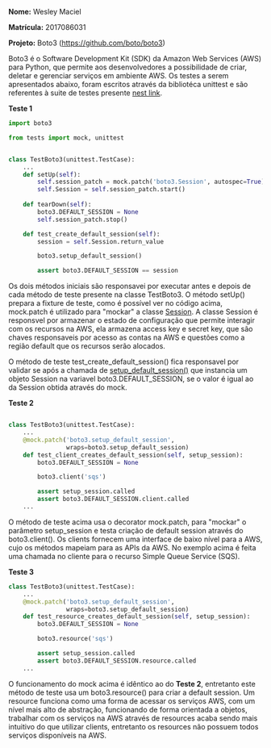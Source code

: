 **Nome:** Wesley Maciel

**Matrícula:** 2017086031

**Projeto:** Boto3  (https://github.com/boto/boto3)


Boto3 é o Software Development Kit (SDK) da Amazon Web Services (AWS) para Python, que permite aos desenvolvedores a possibilidade de criar, deletar e gerenciar serviços em ambiente AWS. Os testes a serem apresentados abaixo, foram escritos através da bibliotéca unittest e são referentes à suite de testes presente [nest link](https://github.com/boto/boto3/blob/develop/tests/unit/test_boto3.py).

**Teste 1**
```python
import boto3

from tests import mock, unittest


class TestBoto3(unittest.TestCase):
    ...
    def setUp(self):
        self.session_patch = mock.patch('boto3.Session', autospec=True)
        self.Session = self.session_patch.start()
    
    def tearDown(self):
        boto3.DEFAULT_SESSION = None
        self.session_patch.stop()

    def test_create_default_session(self):
        session = self.Session.return_value

        boto3.setup_default_session()

        assert boto3.DEFAULT_SESSION == session

```
Os dois métodos iniciais são responsavei por executar antes e depois de cada método de teste presente na classe TestBoto3. O método setUp() prepara a fixture de teste, como é possível ver no código acima, mock.patch é utilizado para "mockar" a classe [Session](https://github.com/boto/boto3/blob/develop/boto3/session.py). A classe Session é responsvel por armazenar o estado de configuração que permite interagir com os recursos na AWS, ela armazena access key e secret key, que são chaves responsaveis por acesso as contas na AWS e questões como a região default que os recursos serão alocados. 

O método de teste test_create_default_session() fica responsavel por validar se após a chamada de [setup_default_session()](https://github.com/boto/boto3/blob/73c5c6cce01eb63cfde6bf52f2aec0a5b6c6a7af/boto3/__init__.py#L28) que instancia um objeto Session na variavel boto3.DEFAULT_SESSION, se o valor é igual ao da Session obtida através do mock.



**Teste 2**
```python

class TestBoto3(unittest.TestCase):
    ...
    @mock.patch('boto3.setup_default_session',
                wraps=boto3.setup_default_session)
    def test_client_creates_default_session(self, setup_session):
        boto3.DEFAULT_SESSION = None

        boto3.client('sqs')

        assert setup_session.called
        assert boto3.DEFAULT_SESSION.client.called
    ...
```
O método de teste acima usa o decorator mock.patch, para "mockar" o parâmetro setup_session e testa criação de default session através do boto3.client(). Os clients fornecem uma interface de baixo nível para a AWS, cujo os métodos mapeiam para as APIs da AWS. No exemplo acima é feita uma chamada no cliente para o recurso Simple Queue Service (SQS).

**Teste 3**
```python
class TestBoto3(unittest.TestCase):
    ...
    @mock.patch('boto3.setup_default_session',
                wraps=boto3.setup_default_session)
    def test_resource_creates_default_session(self, setup_session):
        boto3.DEFAULT_SESSION = None

        boto3.resource('sqs')

        assert setup_session.called
        assert boto3.DEFAULT_SESSION.resource.called
    ...
```
O funcionamento do mock acima é idêntico ao do **Teste 2**, entretanto este método de teste usa um boto3.resource() para criar a default session. Um resource funciona como uma forma de acessar os serviços AWS, com um nível mais alto de abstração, funcionando de forma orientada a objetos, trabalhar com os serviços na AWS através de resources acaba sendo mais intuitivo do que utilizar clients, entretanto os resources não possuem todos serviços disponíveis na AWS.

